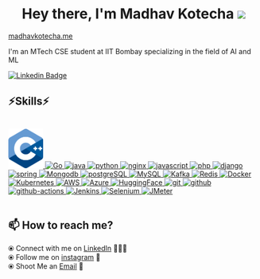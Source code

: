 <h1 align="center">Hey there, I'm Madhav Kotecha <img src="https://media.giphy.com/media/hvRJCLFzcasrR4ia7z/giphy.gif" width="35"></h1>

<a href="https://madhavkotecha.me">madhavkotecha.me</a>

I'm an MTech CSE student at IIT Bombay specializing in the field of AI and ML

[![Linkedin Badge](https://img.shields.io/badge/-Madhav_Kotecha-blue?style=flat-square&logo=Linkedin&logoColor=white&link=https://www.linkedin.com/in/madhav-kotecha/)](https://www.linkedin.com/in/madhav-kotecha/)

## ⚡Skills⚡

<br>

<div align="left">

<a href="https://isocpp.org/" target="_blank">
<img src="https://github.com/walkxcode/dashboard-icons/blob/main/svg/cpp.svg" alt="C++" width=70 title="C++"/>
</a>
<a href="https://go.dev/" target="_blank">
<img src="https://www.vectorlogo.zone/logos/golang/golang-icon.svg" alt="Go" width=70 title="GO"/>
</a>
<a href="https://www.java.com/" target="_blank">
<img src="https://www.vectorlogo.zone/logos/java/java-icon.svg" alt="java" width=35 title="java"/>
</a>
<a href="https://www.python.org/" target="_blank">
<img src="https://www.vectorlogo.zone/logos/python/python-icon.svg" alt="python" width=35 title="python"/>
</a>
<a href="https://www.nginx.com/" target="_blank">
<img src="https://www.vectorlogo.zone/logos/nginx/nginx-icon.svg" alt="nginx" width=35 title="nginx"/>
</a>
<a href="https://developer.mozilla.org/en-US/docs/Web/JavaScript" target="_blank">
<img src="https://upload.vectorlogo.zone/logos/javascript/images/239ec8a4-163e-4792-83b6-3f6d96911757.svg" alt="javascript" width=35 title="javascript"/>
</a>
<a href="https://www.php.net/" target="_blank">
<img src="https://www.vectorlogo.zone/logos/php/php-icon.svg" alt="php" width=35 title="php"/>
</a>
<a href="https://www.djangoproject.com/" target="_blank">
<img src="https://www.vectorlogo.zone/logos/djangoproject/djangoproject-ar21.svg" alt="django" width=35 title="django"/>
</a>
<a href="https://spring.io/projects/spring-boot" target="_blank">
<img src="https://www.vectorlogo.zone/logos/springio/springio-ar21.svg" alt="spring" width=35 title="spring"/>
</a>




<a href="https://www.mongodb.com/" target="_blank">
<img src="https://www.vectorlogo.zone/logos/mongodb/mongodb-icon.svg" alt="Mongodb" width=35 title="MongoDB"/>
</a>
<a href="https://www.postgresql.org/" target="_blank">
<img src="https://www.vectorlogo.zone/logos/postgresql/postgresql-ar21.svg" alt="postgreSQL" width=80 title="postgreSQL"/>
</a>
<a href="https://www.mysql.com/" target="_blank">
<img src="https://www.vectorlogo.zone/logos/mysql/mysql-ar21.svg" alt="MySQL" width=80 title="MySQL"/>
</a>
<a href="https://kafka.apache.org/" target="_blank">
<img src="https://www.vectorlogo.zone/logos/apache_kafka/apache_kafka-ar21.svg" alt="Kafka" width=80 title="Kafka"/>
</a>
<a href="https://redis.io/" target="_blank">
<img src="https://www.vectorlogo.zone/logos/redis/redis-ar21.svg" alt="Redis" width=80 title="REDIS"/>
</a>

<a href="https://www.docker.com/" target="_blank">
<img src="https://www.vectorlogo.zone/logos/docker/docker-icon.svg" alt="Docker" width=35 title="Docker"/>
</a>
<a href="https://kubernetes.io/" target="_blank">
<img src="https://www.vectorlogo.zone/logos/kubernetes/kubernetes-icon.svg" alt="Kubernetes" width=35 title="Kubernetes"/>
</a>
<a href="https://aws.amazon.com/" target="_blank">
<img src="https://www.vectorlogo.zone/logos/amazon_aws/amazon_aws-ar21.svg" alt="AWS" width=80 title="AWS"/>
</a>
<a href="https://azure.microsoft.com/" target="_blank">
<img src="https://www.vectorlogo.zone/logos/microsoft_azure/microsoft_azure-ar21.svg" alt="Azure" width=80 title="Azure"/>
</a>
<a href="https://huggingface.co/" target="_blank">
<img src="https://github.com/gilbarbara/logos/blob/main/logos/hugging-face-icon.svg" alt="HuggingFace" width=80 title="HuggingFace"/>
</a>
    
<a href="https://git-scm.com/" target="_blank">
<img src="https://www.vectorlogo.zone/logos/git-scm/git-scm-icon.svg" alt="git" width=35 title="git"/>
</a>
<a href="https://github.com/" target="_blank">
<img src="https://www.vectorlogo.zone/logos/github/github-icon.svg" alt="github" width=35 title="github"/>
</a>
<a href="https://github.com/features/actions" target="_blank">
<img src="https://github.githubassets.com/images/modules/site/features/actions-icon-actions.svg" alt="github-actions" width=35 title="github actions"/>
</a>
<a href="https://www.jenkins.io/" target="_blank">
<img src="https://www.vectorlogo.zone/logos/jenkins/jenkins-icon.svg" alt="Jenkins" width=35 title="Jenkins"/>
</a>
<a href="https://www.selenium.dev/" target="_blank">
<img src="https://github.com/gilbarbara/logos/blob/main/logos/selenium.svg" alt="Selenium" width=35 title="Selenium"/>
</a>
<a href="https://jmeter.apache.org/" target="_blank">
<img src="https://github.com/detain/svg-logos/blob/master/svg/j/jmeter.svg" alt="JMeter" width=35 title="JMeter"/>
</a>

<!-- Is commented things even technology? 
 Ok, jokeas apart, I will learn in future if requirement appears suddenly :) -->
<!-- <a href="https://nodejs.org/en/" target="_blank">
<img src="https://www.vectorlogo.zone/logos/nodejs/nodejs-icon.svg" alt="Node.js" width=35 title="node.js"/> 
</a> -->
<!-- <a href="https://expressjs.com/" target="_blank">
<img src="https://www.vectorlogo.zone/logos/expressjs/expressjs-ar21.svg" alt="Express.js" width=80 title="Express.js"/>
</a> -->
<!-- <a href="https://nextjs.org/" target="_blank">
<img src="https://upload.wikimedia.org/wikipedia/commons/8/8e/Nextjs-logo.svg" alt="Nextess.js" width=70 title="Next.js"/>
</a> -->
<!-- <a href="https://www.typescriptlang.org/" target="_blank">
<img src="https://www.vectorlogo.zone/logos/typescriptlang/typescriptlang-icon.svg" alt="typescript" width=35 title="typescript"/>
</a> -->
<!-- <a href="https://reactjs.org/" target="_blank">
<img src="https://www.vectorlogo.zone/logos/reactjs/reactjs-icon.svg" alt="react.js" width=35 title="react.js"/>
</a> -->
<!-- <a href="https://jestjs.io/" target="_blank">
<img src="https://www.vectorlogo.zone/logos/jestjsio/jestjsio-ar21.svg" alt="jest.js" width=80 title="JEST"/>
</a> -->
<!-- <a href="https://graphql.org/" target="_blank">
<img src="https://www.vectorlogo.zone/logos/graphql/graphql-icon.svg" alt="GrapgQL" width=35 title="GraphQL"/>
</a> -->
<!-- <a href="https://tailwindcss.com/" target="_blank">
<img src="https://www.vectorlogo.zone/logos/tailwindcss/tailwindcss-icon.svg" alt="Tailwind CSS" width=35 title="tailwind css"/>
</a> -->
<!-- <a href="https://www.cypress.io/" target="_blank">
<img src="https://raw.githubusercontent.com/gilbarbara/logos/c8749cfc4be0e67a266be0554282d73d967db910/logos/cypress.svg" alt="cypress" title="CYPRESS" width=80/>
</a> -->
</div>

<br />

## 📫 How to reach me?

⦿ Connect with me on [LinkedIn](https://www.linkedin.com/in/madhav-kotecha/) 👨🏻‍💻 <br>
⦿ Follow me on [instagram](https://www.instagram.com/imadhavk/) 🤩 <br>
⦿ Shoot Me an [Email](mailto:madhav.g.kotecha@gmail.com) 💌 <br>


<!--
**madhavkotecha/madhavkotecha** is a ✨ _special_ ✨ repository because its `README.md` (this file) appears on your GitHub profile.

Here are some ideas to get you started:

- 🔭 I’m currently working on ...
- 🌱 I’m currently learning ...
- 👯 I’m looking to collaborate on ...
- 🤔 I’m looking for help with ...
- 💬 Ask me about ...
- 📫 How to reach me: ...
- 😄 Pronouns: ...
- ⚡ Fun fact: ...
-->
